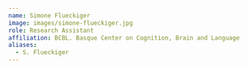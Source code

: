 ```yaml
---
name: Simone Flueckiger
image: images/simone-flueckiger.jpg
role: Research Assistant
affiliation: BCBL. Basque Center on Cognition, Brain and Language
aliases:
  - S. Flueckiger
---
```

